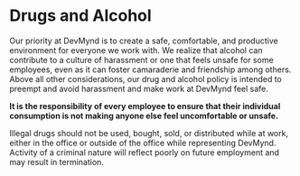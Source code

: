 # Drugs and Alcohol

Our priority at DevMynd is to create a safe, comfortable, and productive environment for everyone we work with. We realize that alcohol can contribute to a culture of harassment or one that feels unsafe for some employees, even as it can foster camaraderie and friendship among others. Above all other considerations, our drug and alcohol policy is intended to preempt and avoid harassment and make work at DevMynd feel safe.

**It is the responsibility of every employee to ensure that their individual consumption is not making anyone else feel uncomfortable or unsafe.**

Illegal drugs should not be used, bought, sold, or distributed while at work, either in the office or outside of the office while representing DevMynd.  Activity of a criminal nature will reflect poorly on future employment and may result in termination.
